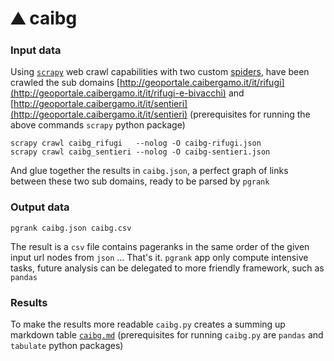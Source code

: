 # :mountain: caibg

### Input data

Using [`scrapy`](https://scrapy.org/) web crawl capabilities with two custom [spiders](scrapy/caibg_crawler/spiders), have been crawled the sub domains [http://geoportale.caibergamo.it/it/rifugi](http://geoportale.caibergamo.it/it/rifugi-e-bivacchi) and [http://geoportale.caibergamo.it/it/sentieri](http://geoportale.caibergamo.it/it/sentieri) (prerequisites for running the above commands `scrapy` python package)

```
scrapy crawl caibg_rifugi   --nolog -O caibg-rifugi.json
scrapy crawl caibg_sentieri --nolog -O caibg-sentieri.json
```

And glue together the results in `caibg.json`, a perfect graph of links between these two sub domains, ready to be parsed by `pgrank`

### Output data

```
pgrank caibg.json caibg.csv
```

The result is a `csv` file contains pageranks in the same order of the given input url nodes from `json` ... That's it. `pgrank` app only compute intensive tasks, future analysis can be delegated to more friendly framework, such as `pandas`

### Results

To make the results more readable `caibg.py` creates a summing up markdown table [`caibg.md`](caibg.md) (prerequisites for running `caibg.py` are `pandas` and `tabulate` python packages)
